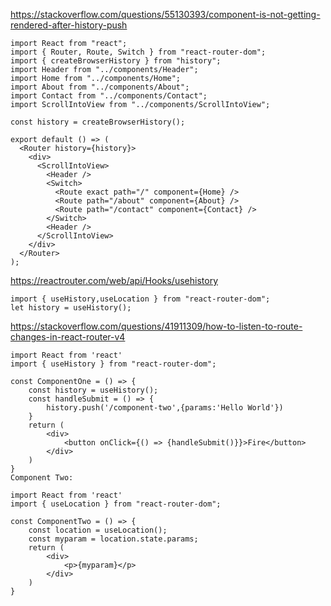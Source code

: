 
https://stackoverflow.com/questions/55130393/component-is-not-getting-rendered-after-history-push

```
import React from "react";
import { Router, Route, Switch } from "react-router-dom";
import { createBrowserHistory } from "history";
import Header from "../components/Header";
import Home from "../components/Home";
import About from "../components/About";
import Contact from "../components/Contact";
import ScrollIntoView from "../components/ScrollIntoView";

const history = createBrowserHistory();

export default () => (
  <Router history={history}>
    <div>
      <ScrollIntoView>
        <Header />
        <Switch>
          <Route exact path="/" component={Home} />
          <Route path="/about" component={About} />
          <Route path="/contact" component={Contact} />
        </Switch>
        <Header />
      </ScrollIntoView>
    </div>
  </Router>
);
```




https://reactrouter.com/web/api/Hooks/usehistory
```
import { useHistory,useLocation } from "react-router-dom";
let history = useHistory();

```

https://stackoverflow.com/questions/41911309/how-to-listen-to-route-changes-in-react-router-v4
```
import React from 'react'
import { useHistory } from "react-router-dom";

const ComponentOne = () => {
    const history = useHistory();
    const handleSubmit = () => {
        history.push('/component-two',{params:'Hello World'})
    }
    return (
        <div>
            <button onClick={() => {handleSubmit()}}>Fire</button>
        </div>
    )
}
Component Two:

import React from 'react'
import { useLocation } from "react-router-dom";

const ComponentTwo = () => {
    const location = useLocation();
    const myparam = location.state.params;
    return (
        <div>
            <p>{myparam}</p>
        </div>
    )
}
```
